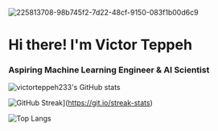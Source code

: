 
![225813708-98b745f2-7d22-48cf-9150-083f1b00d6c9](https://github.com/user-attachments/assets/2171fb28-f3a5-4c34-872f-ed9a8ee6ce0b)

# Hi there! I'm Victor Teppeh
### Aspiring Machine Learning Engineer & AI Scientist 

![victorteppeh233's GitHub stats](https://github-readme-stats.vercel.app/api?username=victorteppeh233&show_icons=true&theme=synthwave&rank_icon=github)

![GitHub Streak](https://streak-stats.demolab.com/?user=victorteppeh233&theme=dark)](https://git.io/streak-stats)

![Top Langs](https://github-readme-stats.vercel.app/api/top-langs/?username=victorteppeh233&hide_progress=true)
